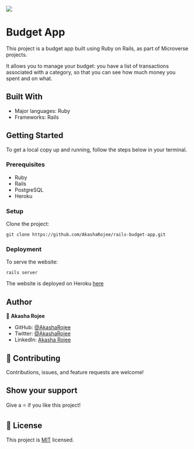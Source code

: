 ![](https://img.shields.io/badge/Microverse-blueviolet)

# Budget App

This project is a budget app built using Ruby on Rails, as part of Microverse projects.

It allows you to manage your budget: you have a list of transactions associated with a category, so that you can see how much money you spent and on what.

## Built With

- Major languages: Ruby
- Frameworks: Rails

## Getting Started

To get a local copy up and running, follow the steps below in your terminal.

### Prerequisites

- Ruby
- Rails
- PostgreSQL
- Heroku

### Setup

Clone the project:

```
git clone https://github.com/AkashaRojee/rails-budget-app.git
```

### Deployment

To serve the website:

```
rails server
```

The website is deployed on Heroku [here](https://secure-caverns-48843.herokuapp.com)

## Author

👤 **Akasha Rojee**

- GitHub: [@AkashaRojee](https://github.com/AkashaRojee)
- Twitter: [@AkashaRojee](https://twitter.com/AkashaRojee)
- LinkedIn: [Akasha Rojee](https://linkedin.com/in/AkashaRojee)

## 🤝 Contributing

Contributions, issues, and feature requests are welcome!

## Show your support

Give a ⭐️ if you like this project!

## 📝 License

This project is [MIT](./MIT.md) licensed.